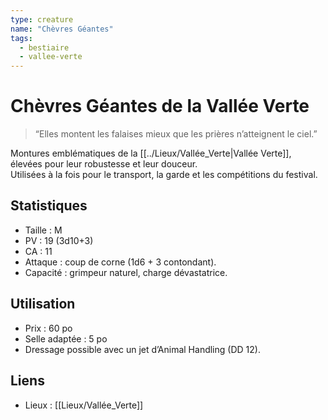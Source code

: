 ```yaml
---
type: creature
name: "Chèvres Géantes"
tags:
  - bestiaire
  - vallee-verte
---
```


# Chèvres Géantes de la Vallée Verte

> “Elles montent les falaises mieux que les prières n’atteignent le ciel.”

Montures emblématiques de la [[../Lieux/Vallée_Verte|Vallée Verte]], élevées pour leur robustesse et leur douceur.  
Utilisées à la fois pour le transport, la garde et les compétitions du festival.

## Statistiques
- Taille : M  
- PV : 19 (3d10+3)  
- CA : 11  
- Attaque : coup de corne (1d6 + 3 contondant).  
- Capacité : grimpeur naturel, charge dévastatrice.

## Utilisation
- Prix : 60 po  
- Selle adaptée : 5 po  
- Dressage possible avec un jet d’Animal Handling (DD 12).

## Liens
- Lieux : [[Lieux/Vallée_Verte]]
